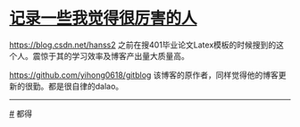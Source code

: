 # [记录一些我觉得很厉害的人](https://github.com/AlexiFeng/gitblog/issues/10)

https://blog.csdn.net/hanss2
之前在搜401毕业论文Latex模板的时候搜到的这个人。震惊于其的学习效率及博客产出量大质量高。

https://github.com/yihong0618/gitblog
该博客的原作者，同样觉得他的博客更新的很勤。都是很自律的dalao。

---

[#](https://github.com/AlexiFeng/gitblog/issues#issue-1669169439) 都得